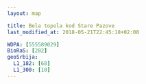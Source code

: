 ```yaml
---
layout: map

title: Bela topola kod Stare Pazove
last_modified_at: 2018-05-21T22:45:18+02:00

WDPA: [555589029]
BioRaS: [282]
geoSrbija:
  L1_182: [68]
  L1_300: [10]
---
```

